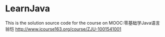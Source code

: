 # LearnJava
This is the solution source code for the course on MOOC:零基础学Java语言 翁恺 
http://www.icourse163.org/course/ZJU-1001541001
